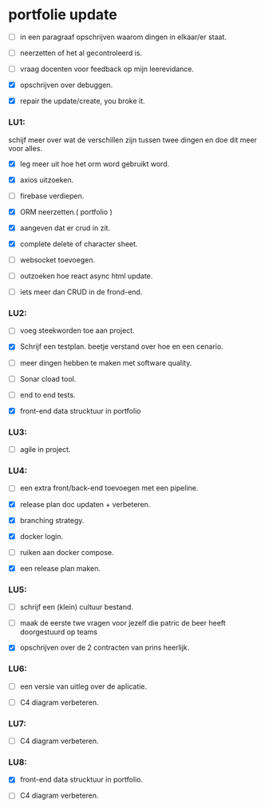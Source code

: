 # portfolie update


- [ ] in een paragraaf opschrijven waarom dingen in elkaar/er staat.

- [ ] neerzetten of het al gecontroleerd is.

- [ ] vraag docenten voor feedback op mijn leerevidance.

- [x] opschrijven over debuggen.

- [x] repair the update/create, you broke it.


### LU1:
schijf meer over wat de verschillen zijn tussen twee dingen en doe dit meer voor alles.

- [x] leg meer uit hoe het orm word gebruikt word.

- [x] axios uitzoeken.

- [ ] firebase verdiepen.

- [x] ORM neerzetten.( portfolio )

- [x] aangeven dat er crud in zit.

- [x] complete delete of character sheet.

- [ ] websocket toevoegen.

- [ ] outzoeken hoe react async html update.

- [ ] iets meer dan CRUD in de frond-end.

### LU2:

- [ ] voeg steekworden toe aan project.

- [x] Schrijf een testplan. beetje verstand over hoe en een cenario.

- [ ] meer dingen hebben te maken met software quality.

- [ ] Sonar cload tool.

- [ ] end to end tests.

- [x] front-end data strucktuur in portfolio 

### LU3:

- [ ] agile in project.

### LU4:

- [ ] een extra front/back-end toevoegen met een pipeline.

- [x] release plan doc updaten + verbeteren.

- [x] branching strategy.

- [x] docker login.

- [ ] ruiken aan docker compose.

- [x] een release plan maken.

### LU5:

- [ ] schrijf een (klein) cultuur bestand.

- [ ] maak de eerste twe vragen voor jezelf die patric de beer heeft doorgestuurd op teams

- [x] opschrijven over de 2 contracten van prins heerlijk.

### LU6:

- [ ] een versie van uitleg over de aplicatie.

- [ ] C4 diagram verbeteren.

### LU7:

- [ ] C4 diagram verbeteren.

### LU8:

- [x] front-end data strucktuur in portfolio. 

- [ ] C4 diagram verbeteren.
